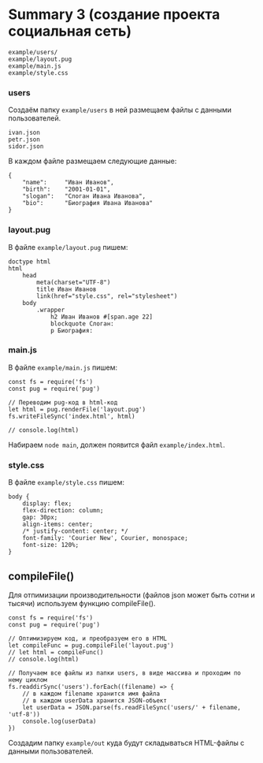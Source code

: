 # Summary 3 (создание проекта социальная сеть)

    example/users/
    example/layout.pug
    example/main.js
    example/style.css

### users

Создаём папку `example/users` в ней размещаем файлы с данными пользователей.

    ivan.json
    petr.json
    sidor.json

В каждом файле размещаем следующие данные:

    {
        "name":     "Иван Иванов",
        "birth":    "2001-01-01",
        "slogan":   "Слоган Ивана Иванова",
        "bio":      "Биография Ивана Иванова"
    }

### layout.pug

В файле `example/layout.pug` пишем:

    doctype html
    html
        head
            meta(charset="UTF-8")
            title Иван Иванов
            link(href="style.css", rel="stylesheet")
        body
            .wrapper
                h2 Иван Иванов #[span.age 22]
                blockquote Слоган:
                p Биография:

### main.js

В файле `example/main.js` пишем:

    const fs = require('fs')
    const pug = require('pug')

    // Переводим pug-код в html-код
    let html = pug.renderFile('layout.pug')
    fs.writeFileSync('index.html', html)

    // console.log(html)

Набираем `node main`, должен появится файл `example/index.html`.

### style.css

В файле `example/style.css` пишем:

    body {
        display: flex;
        flex-direction: column;
        gap: 30px;
        align-items: center;
        /* justify-content: center; */
        font-family: 'Courier New', Courier, monospace;
        font-size: 120%;
    }

## compileFile()
Для отпимизации производительности (файлов json может быть сотни и тысячи) используем функцию compileFile().

    const fs = require('fs')
    const pug = require('pug')

    // Оптимизируем код, и преобразуем его в HTML
    let compileFunc = pug.compileFile('layout.pug')
    // let html = compileFunc()
    // console.log(html)

    // Получаем все файлы из папки users, в виде массива и проходим по нему циклом
    fs.readdirSync('users').forEach((filename) => {
        // в каждом filename хранится имя файла
        // в каждом userData хранится JSON-объект
        let userData = JSON.parse(fs.readFileSync('users/' + filename, 'utf-8'))
        console.log(userData)
    })

Создадим папку `example/out` куда будут складываться HTML-файлы с данными пользователей.